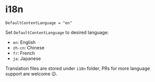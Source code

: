 # i18n

```text
DefaultContentLanguage = "en" 
```

Set `DefaultContentLanguage` to desired language:

* `en`: English
* `zh-cn`: Chinese
* `fr`: French
* `ja`: Japanese

Translation files are stored under `i18n` folder, PRs for more language support are welcome 😉.

